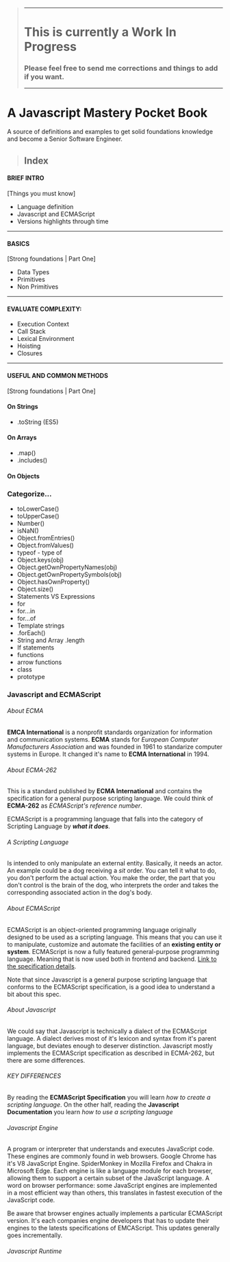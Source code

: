 > ---
> # This is currently a Work In Progress
> ### Please feel free to send me corrections and things to add if you want.
> ---

# A Javascript Mastery Pocket Book

A source of definitions and examples to get solid foundations knowledge and become a Senior Software Engineer.

> ## Index

#### BRIEF INTRO

[Things you must know]

- Language definition
- Javascript and ECMAScript
- Versions highlights through time

---

#### BASICS

[Strong foundations | Part One]

- Data Types
- Primitives
- Non Primitives

---

#### EVALUATE COMPLEXITY:

- Execution Context
- Call Stack
- Lexical Environment
- Hoisting
- Closures

---

#### USEFUL AND COMMON METHODS

[Strong foundations | Part One]

#### On Strings

- .toString (ES5)

#### On Arrays

- .map()
- .includes()

#### On Objects

### Categorize...

- toLowerCase()
- toUpperCase()
- Number()
- isNaN()
- Object.fromEntries()
- Object.fromValues()
- typeof - type of
- Object.keys(obj)
- Object.getOwnPropertyNames(obj)
- Object.getOwnPropertySymbols(obj)
- Object.hasOwnProperty()
- Object.size()
- Statements VS Expressions
- for
- for...in
- for...of
- Template strings
- .forEach()
- String and Array .length
- If statements
- functions
- arrow functions
- class
- prototype

### Javascript and ECMAScript

###### About ECMA

**EMCA International** is a nonprofit standards organization for information and communication systems.
**ECMA** stands for _European Computer Manufacturers Association_ and was founded in 1961 to standarize computer systems in Europe. It changed it's name to **ECMA International** in 1994.

###### About ECMA-262

This is a standard published by **ECMA International** and contains the specification for a general purpose scripting language. We could think of **ECMA-262** as _ECMAScript's reference number_.

ECMAScript is a programming language that falls into the category of Scripting Language by **_what it does_**.

###### A Scripting Language

Is intended to only manipulate an external entity.
Basically, it needs an actor. An example could be a dog receiving a _sit_ order. You can tell it what to do, you don't perform the actual action.
You make the order, the part that you don't control is the brain of the dog, who interprets the order and takes the corresponding associated action in the dog's body.

###### About ECMAScript

ECMAScript is an object-oriented programming language originally designed to be used as a scripting language. This means that you can use it to manipulate, customize and automate the facilities of an **existing entity or system**.
ECMAScript is now a fully featured general-purpose programming language. Meaning that is now used both in frontend and backend. [Link to the specification details](https://tc39.es/ecma262/#sec-overview).

Note that since Javascript is a general purpose scripting language that conforms to the ECMAScript specification, is a good idea to understand a bit about this spec.

###### About Javascript

We could say that Javascript is technically a dialect of the ECMAScript language. A dialect derives most of it's lexicon and syntax from it's parent language, but deviates enough to deserver distinction.
Javascript mostly implements the ECMAScript specification as described in ECMA-262, but there are some differences.

###### KEY DIFFERENCES

By reading the **ECMAScript Specification** you will learn _how to create a scripting language_.
On the other half, reading the **Javascript Documentation** you learn _how to use a scripting language_

###### Javascript Engine

A program or interpreter that understands and executes JavaScript code. These engines are commonly found in web browsers.
Google Chrome has it's V8 JavaScript Engine. SpiderMonkey in Mozilla Firefox and Chakra in Microsoft Edge. Each engine is like a language module for each browser, allowing them to support a certain subset of the JavaScript language.
A word on browser performance: some JavaScript engines are implemented in a most efficient way than others, this translates in fastest execution of the JavaScript code.

Be aware that browser engines actually implements a particular ECMAScript version. It's each companies engine developers that has to update their engines to the latests specifications of EMCAScript. This updates generally goes incrementally.

###### Javascript Runtime
